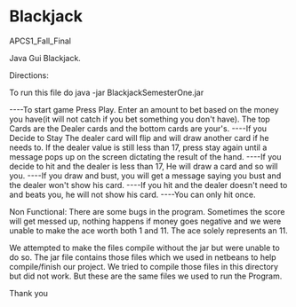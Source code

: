 # Blackjack

APCS1_Fall_Final

Java Gui Blackjack.


Directions:

To run this file do java -jar BlackjackSemesterOne.jar

----To start game Press Play. Enter an amount to bet based on the money you have(it will not catch if you bet something you don't have). The top Cards are the Dealer cards and the bottom cards are your's.
----If you Decide to Stay The dealer card will flip and will draw another card if he needs to. If the dealer value is still less than 17, press stay again until a message pops up on the screen dictating the result of the hand.
----If you decide to hit and the dealer is less than 17, He will draw a card and so will you.
----If you draw and bust, you will get a message saying you bust and the dealer won't show his card.
----If you hit and the dealer doesn't need to and beats you, he will not show his card.
----You can only hit once.

Non Functional:
There are some bugs in the program. Sometimes the score will get messed up, nothing happens if money goes negative and we were unable to make the ace worth both 1 and 11. The ace solely represents an 11.

We attempted to make the files compile without the jar but were unable to do so. The jar file contains those files which we used in netbeans to help compile/finish our project. We tried to compile those files in this directory but did not work. But these are the same files we used to run the Program.

Thank you
